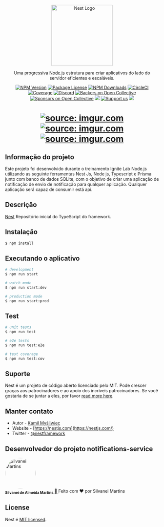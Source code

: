 <p align="center">
  <a href="http://nestjs.com/" target="blank"><img src="https://nestjs.com/img/logo-small.svg" width="200" alt="Nest Logo" /></a>
</p>

[circleci-image]: https://img.shields.io/circleci/build/github/nestjs/nest/master?token=abc123def456
[circleci-url]: https://circleci.com/gh/nestjs/nest

  <p align="center">Uma progressiva <a href="http://nodejs.org" target="_blank">Node.js</a> estrutura para criar aplicativos do lado do servidor eficientes e escaláveis.</p>
    <p align="center">
<a href="https://www.npmjs.com/~nestjscore" target="_blank"><img src="https://img.shields.io/npm/v/@nestjs/core.svg" alt="NPM Version" /></a>
<a href="https://www.npmjs.com/~nestjscore" target="_blank"><img src="https://img.shields.io/npm/l/@nestjs/core.svg" alt="Package License" /></a>
<a href="https://www.npmjs.com/~nestjscore" target="_blank"><img src="https://img.shields.io/npm/dm/@nestjs/common.svg" alt="NPM Downloads" /></a>
<a href="https://circleci.com/gh/nestjs/nest" target="_blank"><img src="https://img.shields.io/circleci/build/github/nestjs/nest/master" alt="CircleCI" /></a>
<a href="https://coveralls.io/github/nestjs/nest?branch=master" target="_blank"><img src="https://coveralls.io/repos/github/nestjs/nest/badge.svg?branch=master#9" alt="Coverage" /></a>
<a href="https://discord.gg/G7Qnnhy" target="_blank"><img src="https://img.shields.io/badge/discord-online-brightgreen.svg" alt="Discord"/></a>
<a href="https://opencollective.com/nest#backer" target="_blank"><img src="https://opencollective.com/nest/backers/badge.svg" alt="Backers on Open Collective" /></a>
<a href="https://opencollective.com/nest#sponsor" target="_blank"><img src="https://opencollective.com/nest/sponsors/badge.svg" alt="Sponsors on Open Collective" /></a>
  <a href="https://paypal.me/kamilmysliwiec" target="_blank"><img src="https://img.shields.io/badge/Donate-PayPal-ff3f59.svg"/></a>
    <a href="https://opencollective.com/nest#sponsor"  target="_blank"><img src="https://img.shields.io/badge/Support%20us-Open%20Collective-41B883.svg" alt="Support us"></a>
  <a href="https://twitter.com/nestframework" target="_blank"><img src="https://img.shields.io/twitter/follow/nestframework.svg?style=social&label=Follow"></a>
</p>

<h1 align="center">
    <a href="https://imgur.com/03AnreL"><img src="https://i.imgur.com/03AnreL.png" title="source: imgur.com" /></a>
    <br />
    <a href="https://imgur.com/gQq6iiw"><img src="https://i.imgur.com/gQq6iiw.png" title="source: imgur.com" /></a>
    <br />
    <a href="https://imgur.com/ZL3xz7Q"><img src="https://i.imgur.com/ZL3xz7Q.png" title="source: imgur.com" /></a>
</h1>

## Informação do projeto

Este projeto foi desenvolvido durante o treinamento Ignite Lab Node.js utilizando as seguinte ferramentas Nest Js, Node js, Typescript e Prisma junto com banco de dados SQLite, com o objetivo de criar uma aplicação de notificação de envio de notificação para qualquer aplicação. Qualquer aplicação será capaz de consumir está api.

## Descrição

[Nest](https://github.com/nestjs/nest) Repositório inicial do TypeScript do framework.

## Instalação

```bash
$ npm install
```

## Executando o aplicativo

```bash
# development
$ npm run start

# watch mode
$ npm run start:dev

# production mode
$ npm run start:prod
```

## Test

```bash
# unit tests
$ npm run test

# e2e tests
$ npm run test:e2e

# test coverage
$ npm run test:cov
```

## Suporte

Nest é um projeto de código aberto licenciado pelo MIT. Pode crescer graças aos patrocinadores e ao apoio dos incríveis patrocinadores. Se você gostaria de se juntar a eles, por favor [read more here](https://docs.nestjs.com/support).

## Manter contato

- Autor - [Kamil Myśliwiec](https://kamilmysliwiec.com)
- Website - [https://nestjs.com](https://nestjs.com/)
- Twitter - [@nestframework](https://twitter.com/nestframework)

## Desenvolvedor do projeto notifications-service

<a href="https://github.com/SilvaneiMartins">
    <img
        style="border-radius:50%"
        src="https://github.com/SilvaneiMartins.png"
        width="100px;"
        alt="Silvanei Martins"
    />
    <br />
    <sub>
        <b>Silvanei de Almeida Martins</b>
    </sub>
</a>
     <a href="https://github.com/SilvaneiMartins" title="Silvanei martins" >
    🚀
 </a>
Feito com ❤️ por Silvanei Martins

## License

Nest é [MIT licensed](LICENSE).
